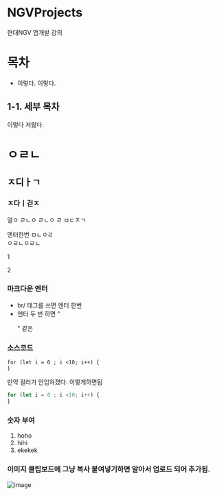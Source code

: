 # NGVProjects

현대NGV 앱개발 강의


# 목차
- 이렇다. 이렇다.

## 1-1. 세부 목차
이렇다 
저럻다.


# ㅇㄹㄴ
## ㅈ디ㅏㄱ
### ㅈ다ㅣ걷ㅈ
얼ㅇ
ㄹㄴㅇ
ㄹㄴㅇ
ㄹ  ㅂㄷㅈㄱ

엔터한번
ㅁㄴㅇㄹ<br/>
ㅇㄹㄴㅇㄹㄴ

1
<p></p>
2

### 마크다운 엔터
* br/ 태그를 쓰면 엔터 한번
* 엔터 두 번 하면 "<p>" 같은

### 소스코드
```
for (let i = 0 ; i <10; i++) {
}
```

만약 컬러가 안입혀졌다.
이렇게하면됨
```javascript
for (let i = 0 ; i <10; i++) {
}
```

### 숫자 부여
1. hoho
2. hihi
3. ekekek

### 이미지 클립보드에 그냥 복사 붙여넣기하면 알아서 업로드 되어 추가됨.
![image](https://github.com/user-attachments/assets/89c3fd72-5099-4936-a7f5-6abc4e4f0da9)



